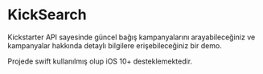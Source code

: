# KickSearch


Kickstarter API sayesinde güncel bağış kampanyalarını arayabileceğiniz ve kampanyalar hakkında detaylı bilgilere erişebileceğiniz bir demo.

Projede swift kullanılmış olup iOS 10+ desteklemektedir.

